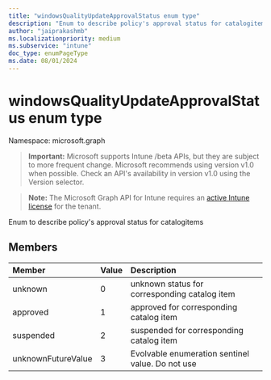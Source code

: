 ```yaml
---
title: "windowsQualityUpdateApprovalStatus enum type"
description: "Enum to describe policy's approval status for catalogitems "
author: "jaiprakashmb"
ms.localizationpriority: medium
ms.subservice: "intune"
doc_type: enumPageType
ms.date: 08/01/2024
---
```


# windowsQualityUpdateApprovalStatus enum type

Namespace: microsoft.graph

> **Important:** Microsoft supports Intune /beta APIs, but they are subject to more frequent change. Microsoft recommends using version v1.0 when possible. Check an API's availability in version v1.0 using the Version selector.

> **Note:** The Microsoft Graph API for Intune requires an [active Intune license](https://go.microsoft.com/fwlink/?linkid=839381) for the tenant.

Enum to describe policy's approval status for catalogitems 

## Members
|Member|Value|Description|
|:---|:---|:---|
|unknown|0|unknown status for corresponding catalog item|
|approved|1|approved for corresponding catalog item|
|suspended|2|suspended for corresponding catalog item|
|unknownFutureValue|3|Evolvable enumeration sentinel value. Do not use|